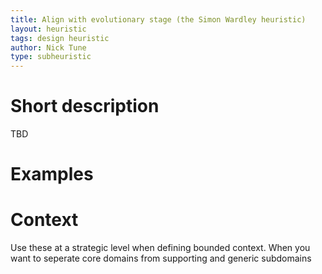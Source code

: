 ```yaml
---
title: Align with evolutionary stage (the Simon Wardley heuristic)
layout: heuristic
tags: design heuristic
author: Nick Tune
type: subheuristic
---
```


# Short description

TBD

# Examples

# Context

Use these at a strategic level when defining bounded context. When you want to seperate core domains from supporting and generic subdomains
